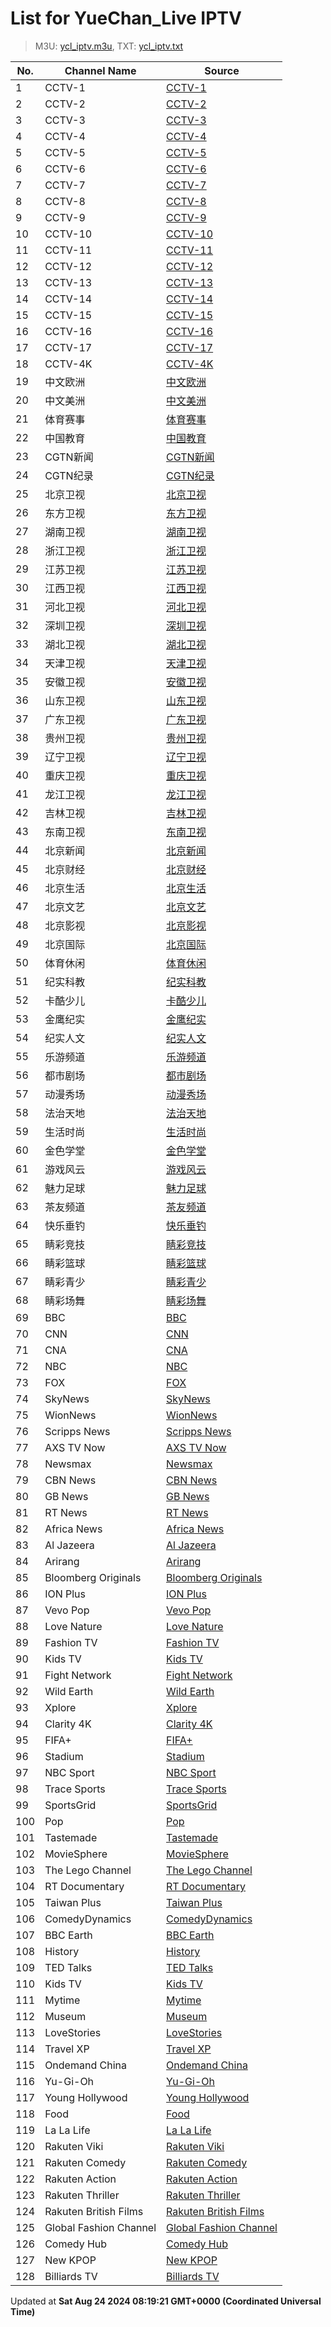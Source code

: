 # List for **YueChan_Live IPTV**

> M3U: [ycl_iptv.m3u](/ycl_iptv.m3u), TXT: [ycl_iptv.txt](/txt/ycl_iptv.txt)

| No.  | Channel Name | Source |
| --- | ------------ | --- |
| 1 | CCTV-1 | [CCTV-1](rtp://239.3.1.129:8008) |
| 2 | CCTV-2 | [CCTV-2](rtp://239.3.1.60:8084) |
| 3 | CCTV-3 | [CCTV-3](rtp://239.3.1.172:8001) |
| 4 | CCTV-4 | [CCTV-4](rtp://239.3.1.105:8092) |
| 5 | CCTV-5 | [CCTV-5](rtp://239.3.1.173:8001) |
| 6 | CCTV-6 | [CCTV-6](rtp://239.3.1.174:8001) |
| 7 | CCTV-7 | [CCTV-7](rtp://239.3.1.61:8104) |
| 8 | CCTV-8 | [CCTV-8](rtp://239.3.1.175:8001) |
| 9 | CCTV-9 | [CCTV-9](rtp://239.3.1.62:8112) |
| 10 | CCTV-10 | [CCTV-10](rtp://239.3.1.63:8116) |
| 11 | CCTV-11 | [CCTV-11](rtp://239.3.1.152:8120) |
| 12 | CCTV-12 | [CCTV-12](rtp://239.3.1.64:8124) |
| 13 | CCTV-13 | [CCTV-13](rtp://239.3.1.124:8128) |
| 14 | CCTV-14 | [CCTV-14](rtp://239.3.1.65:8132) |
| 15 | CCTV-15 | [CCTV-15](rtp://239.3.1.153:8136) |
| 16 | CCTV-16 | [CCTV-16](rtp://239.3.1.184:8001) |
| 17 | CCTV-17 | [CCTV-17](rtp://239.3.1.151:8144) |
| 18 | CCTV-4K | [CCTV-4K](rtp://239.3.1.245:2000) |
| 19 | 中文欧洲 | [中文欧洲](rtp://239.3.1.213:4220) |
| 20 | 中文美洲 | [中文美洲](rtp://239.3.1.214:4220) |
| 21 | 体育赛事 | [体育赛事](rtp://239.3.1.130:8004) |
| 22 | 中国教育 | [中国教育](rtp://239.3.1.57:8152) |
| 23 | CGTN新闻 | [CGTN新闻](rtp://239.3.1.215:4220) |
| 24 | CGTN纪录 | [CGTN纪录](rtp://239.3.1.216:4220) |
| 25 | 北京卫视 | [北京卫视](rtp://239.3.1.241:8000) |
| 26 | 东方卫视 | [东方卫视](rtp://239.3.1.136:8032) |
| 27 | 湖南卫视 | [湖南卫视](rtp://239.3.1.132:8012) |
| 28 | 浙江卫视 | [浙江卫视](rtp://239.3.1.137:8036) |
| 29 | 江苏卫视 | [江苏卫视](rtp://239.3.1.135:8028) |
| 30 | 江西卫视 | [江西卫视](rtp://239.3.1.123:8164) |
| 31 | 河北卫视 | [河北卫视](rtp://239.3.1.148:8072) |
| 32 | 深圳卫视 | [深圳卫视](rtp://239.3.1.134:8020) |
| 33 | 湖北卫视 | [湖北卫视](rtp://239.3.1.138:8044) |
| 34 | 天津卫视 | [天津卫视](rtp://239.3.1.148:8072) |
| 35 | 安徽卫视 | [安徽卫视](rtp://239.3.1.211:8064) |
| 36 | 山东卫视 | [山东卫视](rtp://239.3.1.209:8052) |
| 37 | 广东卫视 | [广东卫视](rtp://239.3.1.142:8048) |
| 38 | 贵州卫视 | [贵州卫视](rtp://239.3.1.149:8076) |
| 39 | 辽宁卫视 | [辽宁卫视](rtp://239.3.1.210:8056) |
| 40 | 重庆卫视 | [重庆卫视](rtp://239.3.1.122:8160) |
| 41 | 龙江卫视 | [龙江卫视](rtp://239.3.1.133:8016) |
| 42 | 吉林卫视 | [吉林卫视](rtp://239.3.1.240:8172) |
| 43 | 东南卫视 | [东南卫视](rtp://239.3.1.156:8148) |
| 44 | 北京新闻 | [北京新闻](rtp://239.3.1.159:8000) |
| 45 | 北京财经 | [北京财经](rtp://239.3.1.115:8000) |
| 46 | 北京生活 | [北京生活](rtp://239.3.1.117:8000) |
| 47 | 北京文艺 | [北京文艺](rtp://239.3.1.242:8000) |
| 48 | 北京影视 | [北京影视](rtp://239.3.1.158:8000) |
| 49 | 北京国际 | [北京国际](rtp://239.3.1.235:8000) |
| 50 | 体育休闲 | [体育休闲](rtp://239.3.1.243:8000) |
| 51 | 纪实科教 | [纪实科教](rtp://239.3.1.115:8000) |
| 52 | 卡酷少儿 | [卡酷少儿](rtp://239.3.1.189:8000) |
| 53 | 金鹰纪实 | [金鹰纪实](rtp://239.3.1.58:8156) |
| 54 | 纪实人文 | [纪实人文](rtp://239.3.1.212:8060) |
| 55 | 乐游频道 | [乐游频道](rtp://239.3.1.207:8001) |
| 56 | 都市剧场 | [都市剧场](rtp://239.3.1.203:8001) |
| 57 | 动漫秀场 | [动漫秀场](rtp://239.3.1.202:8001) |
| 58 | 法治天地 | [法治天地](rtp://239.3.1.204:8001) |
| 59 | 生活时尚 | [生活时尚](rtp://239.3.1.206:8001) |
| 60 | 金色学堂 | [金色学堂](rtp://239.3.1.208:8001) |
| 61 | 游戏风云 | [游戏风云](rtp://239.3.1.205:8001) |
| 62 | 魅力足球 | [魅力足球](rtp://239.3.1.201:8001) |
| 63 | 茶友频道 | [茶友频道](rtp://239.3.1.165:8001) |
| 64 | 快乐垂钓 | [快乐垂钓](rtp://239.3.1.164:8001) |
| 65 | 睛彩竞技 | [睛彩竞技](rtp://239.3.1.125:8001) |
| 66 | 睛彩篮球 | [睛彩篮球](rtp://239.3.1.126:8001) |
| 67 | 睛彩青少 | [睛彩青少](rtp://239.3.1.127:8001) |
| 68 | 睛彩场舞 | [睛彩场舞](rtp://239.3.1.128:8001) |
| 69 | BBC | [BBC](https://jmp2.uk/SamsungTVPlus/US4000033L.m3u8) |
| 70 | CNN | [CNN](https://jmp2.uk/SamsungTVPlus/GBBD8000016N.m3u8) |
| 71 | CNA | [CNA](https://d2e1asnsl7br7b.cloudfront.net/7782e205e72f43aeb4a48ec97f66ebbe/index_5.m3u8) |
| 72 | NBC | [NBC](https://jmp2.uk/SamsungTVPlus/USBB2200014DK.m3u8) |
| 73 | FOX | [FOX](https://jmp2.uk/SamsungTVPlus/USBA300024TN.m3u8) |
| 74 | SkyNews | [SkyNews](https://jmp2.uk/SamsungTVPlus/USBB52000022Q.m3u8) |
| 75 | WionNews | [WionNews](https://d7x8z4yuq42qn.cloudfront.net/index_7.m3u8) |
| 76 | Scripps News | [Scripps News](https://jmp2.uk/SamsungTVPlus/USBD3000073N.m3u8) |
| 77 | AXS TV Now | [AXS TV Now](https://dikcfc9915kp8.cloudfront.net/hls/1080p/playlist.m3u8) |
| 78 | Newsmax | [Newsmax](http://nmxlive.akamaized.net/hls/live/529965/Live_1/index.m3u8) |
| 79 | CBN News | [CBN News](https://bcovlive-a.akamaihd.net/re8d9f611ee4a490a9bb59e52db91414d/us-east-1/734546207001/playlist.m3u8) |
| 80 | GB News | [GB News](https://jmp2.uk/SamsungTVPlus/GBBB1600008R3.m3u8) |
| 81 | RT News | [RT News](https://rt-glb.rttv.com/dvr/rtnews/playlist_4500Kb.m3u8) |
| 82 | Africa News | [Africa News](https://euronews-africanews-english-1-eu.xiaomi.wurl.tv/playlist.m3u8) |
| 83 | Al Jazeera | [Al Jazeera](http://live-hls-web-aje.getaj.net/AJE/01.m3u8) |
| 84 | Arirang | [Arirang](https://amdlive-ch01-ctnd-com.akamaized.net/arirang_1ch/smil:arirang_1ch.smil/chunklist_b3256000_sleng.m3u8) |
| 85 | Bloomberg Originals | [Bloomberg Originals](https://jmp2.uk/SamsungTVPlus/GBBC900012J9.m3u8) |
| 86 | ION Plus | [ION Plus](https://jmp2.uk/SamsungTVPlus/USBD300003LK.m3u8) |
| 87 | Vevo Pop | [Vevo Pop](https://jmp2.uk/SamsungTVPlus/GBBC19000017V.m3u8) |
| 88 | Love Nature | [Love Nature](https://d18dyiwu97wm6q.cloudfront.net/playlist2160p.m3u8) |
| 89 | Fashion TV | [Fashion TV](http://91.247.68.229:8000/play/Fashion/index.m3u8) |
| 90 | Kids TV | [Kids TV](https://jansonmedia-kidstv-1-us.xiaomi.wurl.tv/playlist.m3u8) |
| 91 | Fight Network | [Fight Network](https://d12a2vxqkkh1bo.cloudfront.net/hls/1080p/playlist.m3u8) |
| 92 | Wild Earth | [Wild Earth](https://wildearth-plex.amagi.tv/masterR1080p.m3u8) |
| 93 | Xplore | [Xplore](https://jmp2.uk/SamsungTVPlus/USBC2100008DP.m3u8) |
| 94 | Clarity 4K | [Clarity 4K](https://jmp2.uk/SamsungTVPlus/USBA3800005NI.m3u8) |
| 95 | FIFA+ | [FIFA+](https://jmp2.uk/SamsungTVPlus/ATBA3300007PT.m3u8) |
| 96 | Stadium | [Stadium](https://jmp2.uk/SamsungTVPlus/USAJ3504705A.m3u8) |
| 97 | NBC Sport | [NBC Sport](https://jmp2.uk/SamsungTVPlus/USBD420002446.m3u8) |
| 98 | Trace Sports | [Trace Sports](https://lightning-tracesport-samsungau.amagi.tv/playlist1080p.m3u8) |
| 99 | SportsGrid | [SportsGrid](https://amg00315-sportsgrid-firetv.amagi.tv/playlist.m3u8) |
| 100 | Pop | [Pop](http://streamsy.online:2999/coachj88/N93DPKS9pJ/226) |
| 101 | Tastemade | [Tastemade](https://jmp2.uk/SamsungTVPlus/GBBB38000093D.m3u8) |
| 102 | MovieSphere | [MovieSphere](https://jmp2.uk/SamsungTVPlus/USBD17000117B.m3u8) |
| 103 | The Lego Channel | [The Lego Channel](https://jmp2.uk/SamsungTVPlus/GBBC4300005AL.m3u8) |
| 104 | RT Documentary | [RT Documentary](https://rt-rtd.rttv.com/live/rtdoc/playlist_4500Kb.m3u8) |
| 105 | Taiwan Plus | [Taiwan Plus](https://bcovlive-a.akamaihd.net/rce33d845cb9e42dfa302c7ac345f7858/ap-northeast-1/6282251407001/playlist.m3u8) |
| 106 | ComedyDynamics | [ComedyDynamics](https://cdn-ue1-prod.tsv2.amagi.tv/linear/amg01201-cinedigmenterta-comedydynamics-xiaomi/playlist.m3u8) |
| 107 | BBC Earth | [BBC Earth](https://d206rrc0yoxllg.cloudfront.net/v1/manifest/3722c60a815c199d9c0ef36c5b73da68a62b09d1/cc-staxtq3pp4n9p/115c93cf-88fa-4c4d-86c1-ca74ac6969d7/3.m3u8) |
| 108 | History | [History](https://da8eq3kpws4wh.cloudfront.net/v1/manifest/3722c60a815c199d9c0ef36c5b73da68a62b09d1/cc-qwqfh4ecsmf30/7f1c6847-381e-477d-9bda-b62f74400ee0/3.m3u8) |
| 109 | TED Talks | [TED Talks](https://tedconferences-ted-1-us.xiaomi.wurl.tv/playlist.m3u8) |
| 110 | Kids TV | [Kids TV](https://jansonmedia-kidstv-1-us.xiaomi.wurl.tv/playlist.m3u8) |
| 111 | Mytime | [Mytime](https://cdn-uw2-prod.tsv2.amagi.tv/linear/amg00500-studiocitypictu-mytimeuk-xiaomi/playlist.m3u8) |
| 112 | Museum | [Museum](https://cdn-ue1-prod.tsv2.amagi.tv/linear/amg01492-secomsasmediart-museumtven-xiaomi/playlist.m3u8) |
| 113 | LoveStories | [LoveStories](https://lovestoriestv-lovestoriestv-1-eu.xiaomi.wurl.tv/playlist.m3u8) |
| 114 | Travel XP | [Travel XP](https://travelxp-travelxp-1-eu.xiaomi.wurl.tv/playlist.m3u8) |
| 115 | Ondemand China | [Ondemand China](https://newidco-ondemandchina-1-us.xiaomi.wurl.tv/playlist.m3u8) |
| 116 | Yu-Gi-Oh | [Yu-Gi-Oh](https://fastmedia-yu-gi-oh-1-gb.xiaomi.wurl.tv/playlist.m3u8) |
| 117 | Young Hollywood | [Young Hollywood](https://cdn-ue1-prod.tsv2.amagi.tv/linear/amg00143-younghollywoodl-younghollywood-xiaomi/playlist.m3u8) |
| 118 | Food | [Food](https://food-eu.xiaomi.wurl.tv/playlist.m3u8) |
| 119 | La La Life | [La La Life](https://amg02051-soulpublishing-amg02051c8-xiaomi-in-398.playouts.now.amagi.tv/playlist/amg02051-admecyltd-lalalifeenglish-xiaomiin/playlist.m3u8) |
| 120 | Rakuten Viki | [Rakuten Viki](https://newidco-rakutenviki-2-eu.xiaomi.wurl.tv/playlist.m3u8) |
| 121 | Rakuten Comedy | [Rakuten Comedy](https://rakuten-comedymovies-1-gb.xiaomi.wurl.tv/playlist.m3u8) |
| 122 | Rakuten Action | [Rakuten Action](https://rakuten-actionmovies-1-gb.xiaomi.wurl.tv/playlist.m3u8) |
| 123 | Rakuten Thriller | [Rakuten Thriller](https://rakuten-thriller-1-gb.xiaomi.wurl.tv/playlist.m3u8) |
| 124 | Rakuten British Films | [Rakuten British Films](https://rakuten-british-films-1-gb.xiaomi.wurl.tv/playlist.m3u8) |
| 125 | Global Fashion Channel | [Global Fashion Channel](https://gfcomnimedia-globalfashionchannel-1-eu.xiaomi.wurl.tv/playlist.m3u8) |
| 126 | Comedy Hub | [Comedy Hub](https://jmp2.uk/SamsungTVPlus/GBBD25000038Y.m3u8) |
| 127 | New KPOP | [New KPOP](https://newidco-newkid-1-eu.xiaomi.wurl.tv/playlist.m3u8) |
| 128 | Billiards TV | [Billiards TV](https://newidco-billiardstv-1-eu.xiaomi.wurl.tv/playlist.m3u8) |

Updated at **Sat Aug 24 2024 08:19:21 GMT+0000 (Coordinated Universal Time)**

